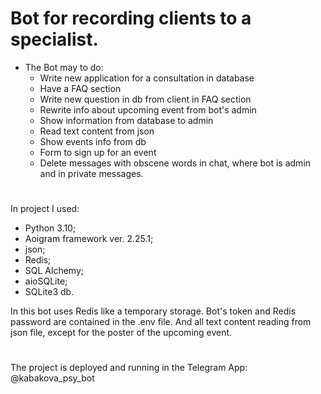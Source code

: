 # Bot for recording clients to a specialist.

- The Bot may to do:
    - Write new application for a consultation in database
    - Have a FAQ section 
    - Write new question in db from client in FAQ section
    - Rewrite info about upcoming event from bot's admin
    - Show information from database to admin
    - Read text content from json
    - Show events info from db
    - Form to sign up for an event
    - Delete messages with obscene words in chat, where bot is admin and in private messages.
   
#
In project I used: 
- Python 3.10;
- Aoigram framework ver. 2.25.1;
- json;
- Redis;
- SQL Alchemy;
- aioSQLite;
- SQLite3 db.

In this bot uses Redis like a temporary storage.
Bot's token and Redis password are contained in the .env file.
And all text content reading from json file, except for the poster of the upcoming event.
# 
The project is deployed and running in the Telegram App:
@kabakova_psy_bot


 
